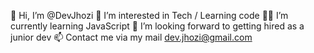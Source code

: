 👋 Hi, I’m @DevJhozi
👾 I’m interested in Tech / Learning code
👩‍💻 I’m currently learning JavaScript
💞️ I’m looking forward to getting hired as a junior dev
📫 Contact me via my mail dev.jhozi@gmail.com

<!---
DevJhozi/DevJhozi is a ✨ special ✨ repository because its `README.md` (this file) appears on your GitHub profile.
You can click the Preview link to take a look at your changes.
--->
